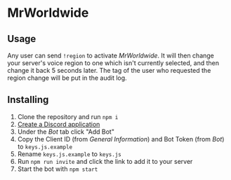 MrWorldwide
===

## Usage
Any user can send `!region` to activate *MrWorldwide*. It will then change your server's voice region to one which isn't currently selected, and then change it back 5 seconds later. The tag of the user who requested the region change will be put in the audit log.

## Installing
1. Clone the repository and run `npm i`
2. [Create a Discord application](https://discordapp.com/developers/applications)
3. Under the *Bot* tab click "Add Bot"
4. Copy the Client ID (from *General Information*) and Bot Token (from *Bot*) to `keys.js.example`
5. Rename `keys.js.example` to `keys.js`
6. Run `npm run invite` and click the link to add it to your server
7. Start the bot with `npm start`